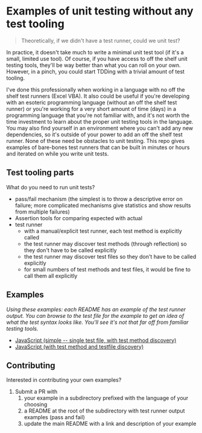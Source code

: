 # Examples of unit testing without any test tooling

> Theoretically, if we didn't have a test runner, could we unit test?

In practice, it doesn't take much to write a minimal unit test tool (if it's a
small, limited use tool). Of course, if you have access to off the shelf unit
testing tools, they'll be way better than what you can roll on your own.
However, in a pinch, you could start TDDing with a trivial amount of test
tooling. 

I've done this professionally when working in a language with no off the shelf
test runners (Excel VBA). It also could be useful if you're developing with an
esoteric programming language (without an off the shelf test runner) or you're
working for a very short amount of time (days) in a programming language that
you're not familiar with, and it's not worth the time investment to learn about
the proper unit testing tools in the language. You may also find yourself in an
environment where you can't add any new dependencies, so it's outside of your
power to add an off the shelf test runner. None of these need be obstacles to
unit testing. This repo gives examples of bare-bones test runners that can be
built in minutes or hours and iterated on while you write unit tests.

## Test tooling parts

What do you need to run unit tests?
- pass/fail mechanism (the simplest is to throw a descriptive error on failure;
  more complicated mechanisms give statistics and show results from multiple
  failures)
- Assertion tools for comparing expected with actual
- test runner
   - with a manual/explicit test runner, each test method is explicitly called
   - the test runner may discover test methods (through reflection) so they
     don't have to be called explicitly
   - the test runner may discover test files so they don't have to be called
     explicitly
   - for small numbers of test methods and test files, it would be fine to call
     them all explicitly

## Examples

*Using these examples: each README has an example of the test runner output.
You can browse to the test file for the example to get an idea of what the test
syntax looks like. You'll see it's not that far off from familiar testing
tools.*

- [JavaScript (simple -- single test file, with test method discovery)](./javascript-simple)
- [JavaScript (with test method and testfile discovery)](./javascript-with-test-file-discovery)

## Contributing

Interested in contributing your own examples?
1. Submit a PR with
    1. your example in a subdirectory prefixed with the language of your choosing
    2. a README at the root of the subdirectory with test runner output examples (pass and fail)
    3. update the main README with a link and description of your example

